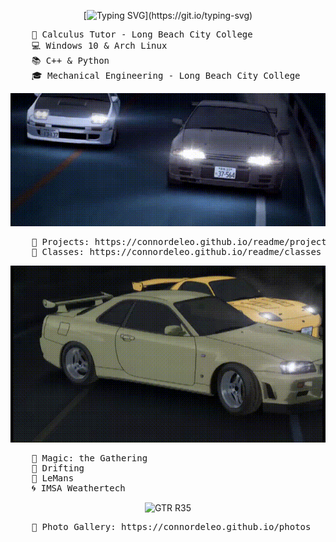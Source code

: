 <div align="center">

[![Typing SVG](https://readme-typing-svg.demolab.com?font=Fira+Code&pause=1000&color=F787CF&center=true&vCenter=true&multiline=true&width=450&height=75&lines=Hello!+I'm+Connor+De+Leo!;I'm+a+mechanical+engineering+student!)](https://git.io/typing-svg)

<div align="left">
<pre>
    💼 Calculus Tutor - Long Beach City College
    💻 Windows 10 & Arch Linux
    📚 C++ & Python
    🎓 Mechanical Engineering - Long Beach City College
</pre>
</div>

![Rin Hojo](assets/rin%20hojo.gif)

<div align="left">
<pre>
    📂 Projects: https://connordeleo.github.io/readme/projects
    🧮 Classes: https://connordeleo.github.io/readme/classes
</pre>
</div>

![Kozo Hoshino](assets/kozo%20hoshino.gif)

<div align="left">
<pre>
    🧙 Magic: the Gathering
    🔰 Drifting
    🍋 LeMans
    🌀 IMSA Weathertech
</pre>
</div>

![GTR R35](assets/r35.gif)

<div align="left">
<pre>
    🎏 Photo Gallery: https://connordeleo.github.io/photos
</pre>
</div>

</div>